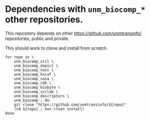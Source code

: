 # Dependencies with `unm_biocomp_*` other repositories.

This repository depends on other <https://github.com/unmtransinfo/>
repositories, public and private.

This should work to clone and install from scratch.


```
for repo in \
	unm_biocomp_util \
	unm_biocomp_depict \
	unm_biocomp_text \
	unm_biocomp_hscaf \
	unm_biocomp_sasa \
	unm_biocomp_cdk \
	unm_biocomp_biobyte \
	unm_biocomp_vcclab \
	unm_biocomp_descriptors \
	unm_biocomp ; do
	git clone "https://github.com/unmtransinfo/${repo}"
	(cd ${repo} ; mvn clean install)
done 
```
